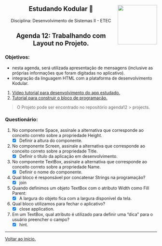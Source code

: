 <div align="center">
<a href="https://github.com/monicaquintal" target="_blank"><img align="right" height="130" src="https://cdn.jsdelivr.net/gh/devicons/devicon/icons/php/php-plain.svg" /></a>
<h2>Estudando Kodular 🤳</h2>
<p>Disciplina: Desenvolvimento de Sistemas II - ETEC</p>
</div>

<div id="agenda06" align="center">
<h2>Agenda 12: Trabalhando com Layout no Projeto.</h2>
</div>

### Objetivos:

- nesta agenda, será utilizada apresentação de mensagens (inclusive as próprias informações que foram digitadas no aplicativo).
- integração da linguagem HTML com a plataforma de desenvolvimento Kodular.

1. [Vídeo tutorial para desenvolvimento do app estudado.](https://www.youtube.com/watch?v=ycQoDnpIj-U&feature=youtu.be)
2. [Tutorial para construir o bloco de programação.](https://www.youtube.com/watch?v=rae5XciihEk)

> O Projeto pode ser encontrado no repositório agenda12 > projects.

### Questionário:

1. No componente Space, assinale a alternativa que corresponde ao conceito correto sobre a propriedade Height.<br>
    - [x] Definir a altura do componente.

2. No componente Screen, assinale a alternativa que corresponde ao conceito correto sobre a propriedade Title.<br>
    - [x] Definir o título da aplicação em desenvolvimento.

3. No componente TextBox, assinale a alternativa que corresponde ao conceito correto sobre a propriedade Name.<br>
    - [x] Definir o nome do componente.

4. Qual bloco é responsável por concatenar Strings na programação?<br>
    - [x] join

5. Quando definimos um objeto TextBox com o atributo Width como Fill Parent:<br>
    - [x] A largura do objeto fica com a largura disponível da tela.

6. Qual bloco utilizamos para fechar o aplicativo?<br>
    - [x] close application.

7. Em um TextBox, qual atributo é utilizado para definir uma “dica” para o usuário preencher o campo?<br>
    - [x] hint.

--- 

[Voltar ao início.](https://github.com/monicaquintal/disciplina_DS_II_ETEC)
